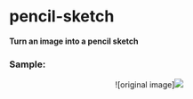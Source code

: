 # pencil-sketch
**Turn an image into a pencil sketch**

### Sample:  
<p align="center">
  ![original image]<img src="http://p.imgci.com/db/PICTURES/CMS/263500/263576.jpg">
</p>
